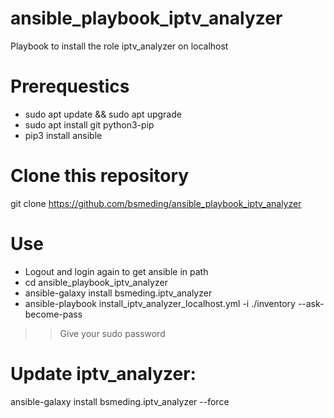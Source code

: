 # ansible_playbook_iptv_analyzer
Playbook to install the role iptv_analyzer on localhost


# Prerequestics
* sudo apt update && sudo apt upgrade
* sudo apt install git python3-pip
* pip3 install ansible

# Clone this repository
git clone https://github.com/bsmeding/ansible_playbook_iptv_analyzer


# Use
* Logout and login again to get ansible in path
* cd ansible_playbook_iptv_analyzer
* ansible-galaxy install bsmeding.iptv_analyzer
* ansible-playbook install_iptv_analyzer_localhost.yml -i ./inventory --ask-become-pass

>> Give your sudo password

# Update iptv_analyzer:
ansible-galaxy install bsmeding.iptv_analyzer --force

